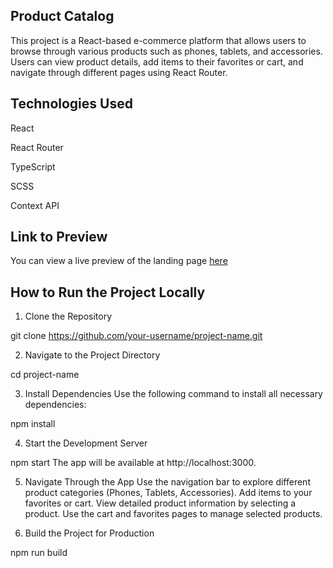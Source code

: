 ## Product Catalog

This project is a React-based e-commerce platform that allows users to browse through various products such as phones, tablets, and accessories. Users can view product details, add items to their favorites or cart, and navigate through different pages using React Router.

## Technologies Used
React

React Router

TypeScript

SCSS

Context API

## Link to Preview

You can view a live preview of the landing page [here](https://romano3git.github.io/product-catalog/)

## How to Run the Project Locally
1. Clone the Repository

git clone https://github.com/your-username/project-name.git

2. Navigate to the Project Directory

cd project-name

3. Install Dependencies
Use the following command to install all necessary dependencies:

npm install

4. Start the Development Server

npm start
The app will be available at http://localhost:3000.

5. Navigate Through the App
Use the navigation bar to explore different product categories (Phones, Tablets, Accessories).
Add items to your favorites or cart.
View detailed product information by selecting a product.
Use the cart and favorites pages to manage selected products.

6. Build the Project for Production

npm run build
